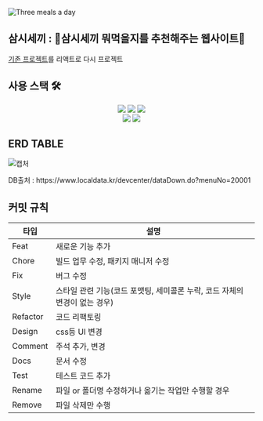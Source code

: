  ![Three meals a day](https://user-images.githubusercontent.com/75983289/147932573-01873666-cf31-4b4c-9997-03c10e594681.png)
## 삼시세끼 : 🍖삼시세끼 뭐먹을지를 추천해주는 웹사이트🍖
[기존 프로젝트](https://github.com/pangkyu/Three-meals-a-day)를 리액트로 다시 프로젝트

## 사용 스택 🛠️
 
 <div align = center>
  <img src="https://img.shields.io/badge/react-61DAFB?style=for-the-badge&logo=react&logoColor=black"> 
   <img src="https://img.shields.io/badge/html5-E34F26?style=for-the-badge&logo=html5&logoColor=white"> 
  <img src="https://img.shields.io/badge/css-1572B6?style=for-the-badge&logo=css3&logoColor=white"> 
  <br/>
  <img src="https://img.shields.io/badge/javascript-F7DF1E?style=for-the-badge&logo=javascript&logoColor=black"> 
  <img src="https://img.shields.io/badge/oracleDB-003545?style=for-the-badge&logo=oracleDB&logoColor=white">
 </div>

## ERD TABLE
 
 ![캡처](https://user-images.githubusercontent.com/75983289/147934341-94255a07-2554-4295-b63a-fee000774393.PNG)

 <p>DB출처 : https://www.localdata.kr/devcenter/dataDown.do?menuNo=20001 </p>
 
## 커밋 규칙 

| 타입     | 설명                                                           |
| -------- | -------------------------------------------------------------- |
| Feat     | 새로운 기능 추가                                              |
| Chore    | 빌드 업무 수정, 패키지 매니저 수정                             |
| Fix      | 버그 수정                                                      |
| Style    | 스타일 관련 기능(코드 포맷팅, 세미콜론 누락, 코드 자체의 변경이 없는 경우)       |
| Refactor | 코드 리팩토링                                                  |
| Design   | css등 UI 변경                                                  |
| Comment  | 주석 추가, 변경                                                |
| Docs     | 문서 수정                                         |
| Test     | 테스트 코드 추가                                                    |
| Rename   | 파일 or 폴더명 수정하거나 옮기는 작업만 수행할 경우            |
| Remove   | 파일 삭제만 수행                                               |
